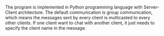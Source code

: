 The program is implemented in Python programming language with Server-Client architecture. The default communication is group communication, which means the messages sent by every client is multicasted to every other clients. If one client want to chat with another client, it just needs to specify the client name in the message.